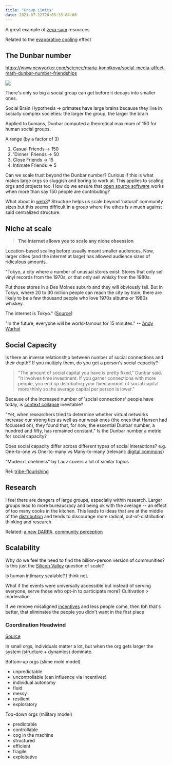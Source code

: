 ```yaml
---
title: "Group Limits"
date: 2021-07-22T20:03:33-04:00
---
```


A great example of [zero-sum](thoughts/zero-sum.md) resources

Related to the [evaporative cooling](thoughts/evaporative-cooling.md) effect

## The Dunbar number
https://www.newyorker.com/science/maria-konnikova/social-media-affect-math-dunbar-number-friendships

![](/thoughts/images/dunbar.png)

There's only so big a social group can get before it decays into smaller ones.

Social Brain Hypothesis -> primates have large brains because they live in socially complex societies: the larger the group, the larger the brain

Applied to humans, Dunbar computed a theoretical maximum of 150 for human social groups.

A range (by a factor of 3)
1. Casual Friends -> 150
2. 'Dinner' Friends -> 50
3. Close Friends -> 15
4. Intimate Friends -> 5

Can we scale trust beyond the Dunbar number? Curious if this is what makes large orgs so sluggish and boring to work at. This applies to scaling orgs and projects too. How do we ensure that [open source software](thoughts/books/oss.md) works when more than say 150 people are contributing?

What about in [web3](toc/web3.md)? Structure helps us scale beyond 'natural' community sizes but this seems difficult in a group where the ethos is v much against said centralized structure.

## Niche at scale
> **The Internet allows you to scale any niche obsession**

Location-based scaling before usually meant smaller audiences. Now, larger cities (and the internet at large) has allowed audience sizes of ridiculous amounts.

"Tokyo, a city where a number of unusual stores exist: Stores that only sell vinyl records from the 1970s, or that only sell whisky from the 1980s.

Put those stores in a Des Moines suburb and they will obviously fail. But in Tokyo, where 20 to 30 million people can reach the city by train, there are likely to be a few thousand people who love 1970s albums or 1980s whiskey.

The internet is Tokyo." ([Source](https://www.inc.com/jeff-haden/small-business-ideas-startup-ideas-start-a-business-entrepreneur-mark-cuban-how-to-decide-which-side-hustle-to-start.html))

"In the future, everyone will be world-famous for 15 minutes." -- [Andy Warhol](https://en.wikipedia.org/wiki/15_minutes_of_fame)

## Social Capacity
Is there an inverse relationship between number of social connections and their depth? If you multiply them, do you get a person's social capacity?

> "The amount of social capital you have is pretty fixed," Dunbar said. "It involves time investment. If you garner connections with more people, you end up distributing your fixed amount of social capital more thinly so the average capital per person is lower."

Because of the increased number of 'social connections' people have today, is [context collapse](posts/images/framing/context-collapse.png) inevitable?

"Yet, when researchers tried to determine whether virtual networks increase our strong ties as well as our weak ones (the ones that Hansen had focussed on), they found that, for now, the essential Dunbar number, a hundred and fifty, has remained constant." Is the Dunbar number a metric for social capacity?

Does social capacity differ across different types of social interactions? e.g. One-to-one vs One-to-many vs Many-to-many (relevant: [digital commons](thoughts/digital-commons.md))

"Modern Loneliness" by Lauv covers a lot of similar topics

Rel: [tribe-flourishing](thoughts/tribe-flourishing.md)

## Research
I feel there are dangers of large groups, especially within research. Larger groups lead to more bureaucracy and being ok with the average -- an effect of too many cooks in the kitchen. This leads to ideas that are at the middle of the [distribution](thoughts/data-distributions.md) and tends to discourage more radical, out-of-distribution thinking and research

Related: [a new DARPA](thoughts/a-new-darpa.md), [community perception](thoughts/communities.md)

## Scalability
Why do we feel the need to find the billion-person version of communities? Is this just the [Silicon Valley](thoughts/articles/unrepeatable-miracle-of-silicon-valley.md) question of scale?

Is human intimacy scalable? I think not.

What if the events were universally accessible but instead of serving everyone, serve those who opt-in to participate more? Cultivation > moderation

If we remove misaligned [incentives](thoughts/incentives.md) and less people come, then tbh that's better, that eliminates the people you didn't want in the first place

### Coordination Headwind
[Source](https://komoroske.com/slime-mold/)

In small orgs, individuals matter a lot, but when the org gets larger the system (structure + dynamics) dominate.

Bottom-up orgs (slime mold model)
- unpredictable
- uncontrollable (can influence via incentives)
- individual autonomy
- fluid
- messy
- resilient
- exploratory

Top-down orgs (military model)
- predictable
- controllable
- cog in the machine
- structured
- efficient
- fragile
- exploitative